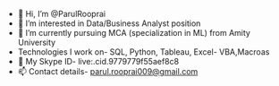 - 👋 Hi, I’m @ParulRooprai
- 👀 I’m interested in Data/Business Analyst position
- 🌱 I’m currently pursuing MCA (specialization in ML) from Amity University
- Technologies I work on- SQL, Python, Tableau, Excel- VBA,Macroas
- 💞️ My Skype ID- live:.cid.9779779f55aef8c8
- 📫 Contact details- parul.rooprai009@gmail.com
